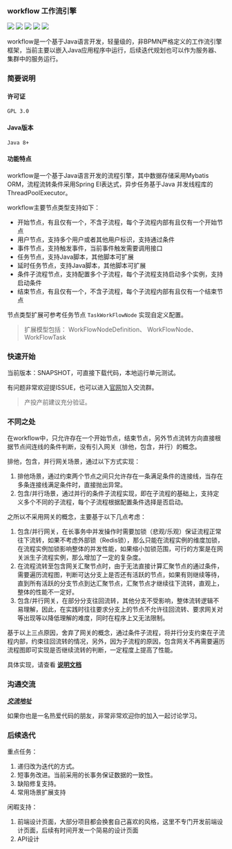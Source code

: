 ### workflow 工作流引擎
[![](https://img.shields.io/badge/官网-DevTool-green)](http://devtoolgroup.github.io)
![](https://img.shields.io/badge/语言-Java-blue)
![](https://img.shields.io/badge/许可证-GPL-red)
![](https://img.shields.io/badge/版本-1.0_SNAPSHOT-orange)
![](https://img.shields.io/badge/代码-7.3K-green)

workflow是一个基于Java语言开发，轻量级的，非BPMN严格定义的工作流引擎框架，当前主要以嵌入Java应用程序中运行，后续迭代规划也可以作为服务器、集群中的服务运行。

### 简要说明
#### 许可证
    GPL 3.0

#### Java版本
    Java 8+

#### 功能特点
workflow是一个基于Java语言开发的流程引擎，其中数据存储采用Mybatis ORM，流程流转条件采用Spring El表达式，异步任务基于Java 并发线程库的ThreadPoolExecutor。

workflow主要节点类型支持如下：
  - 开始节点，有且仅有一个，不含子流程，每个子流程内部有且仅有一个开始节点
  - 用户节点，支持多个用户或者其他用户标识，支持通过条件
  - 事件节点，支持触发事件，当前事件触发需要调用接口
  - 任务节点，支持Java脚本，其他脚本可扩展
  - 延时任务节点，支持Java脚本，其他脚本可扩展
  - 条件子流程节点，支持配置多个子流程，每个子流程支持启动多个实例，支持启动条件
  - 结束节点，有且仅有一个，不含子流程，每个子流程内部有且仅有一个结束节点

节点类型扩展可参考任务节点 `TaskWorkFlowNode` 实现自定义配置。
> 扩展模型包括： WorkFlowNodeDefinition、 WorkFlowNode、 WorkFlowTask

### 快速开始
当前版本：SNAPSHOT，可直接下载代码，本地运行单元测试。

有问题非常欢迎提ISSUE，也可以进入[官网](http://devtoolgroup.github.io)加入交流群。

> 产投产前建议充分验证。

### 不同之处
在workflow中，只允许存在一个开始节点，结束节点，另外节点流转方向直接根据节点间连线的条件判断，没有引入网关（排他，包含，并行）的概念。

排他，包含，并行网关场景，通过以下方式实现：
1. 排他场景，通过约束两个节点之间只允许存在一条满足条件的连接线，当存在多条连接线满足条件时，直接抛出异常。
2. 包含/并行场景，通过并行的条件子流程实现，即在子流程的基础上，支持定义多个不同的子流程，每个子流程根据配置条件选择是否启动。


之所以不采用网关的概念，主要基于以下几点考虑：
1. 包含/并行网关，在长事务中并发操作时需要加锁（悲观/乐观）保证流程正常往下流转，如果不考虑外部锁（Redis锁），那么只能在流程实例的维度加锁，在流程实例加锁影响整体的并发性能，如果缩小加锁范围，可行的方案是在网关派生子流程实例，那么增加了一定的复杂度。
2. 在流程流转至包含网关汇聚节点时，由于无法直接计算汇聚节点的通过条件，需要遍历流程图，判断可达分支上是否还有活跃的节点，如果有则继续等待，直到所有活跃的分支节点到达汇聚节点，汇聚节点才继续往下流转，直观上，整体的性能不一定好。
3. 包含/并行网关，在部分分支往回流转，其他分支不受影响，整体流转逻辑不易理解，因此，在实践时往往要求分支上的节点不允许往回流转、要求网关对等出现等以降低理解的难度，同时在程序上又无法限制。

基于以上三点原因，舍弃了网关的概念，通过条件子流程，将并行分支约束在子流程内部，约束往回流转的情况，另外，因为子流程的原因，包含网关不再需要遍历流程图即可实现是否继续流转的判断，一定程度上提高了性能。

具体实现，请查看 [**说明文档**](http://devtoolgroup.github.io) 


### 沟通交流
[***交流地址***](http://devtoolgroup.github.io)

如果你也是一名热爱代码的朋友，非常非常欢迎你的加入一起讨论学习。

### 后续迭代
重点任务：
1. 递归改为迭代的方式。
2. 短事务改进。当前采用的长事务保证数据的一致性。
3. 缺陷修复支持。
4. 常用场景扩展支持

闲暇支持：
1. 前端设计页面，大部分项目都会换套自己喜欢的风格，这里不专门开发前端设计页面，后续有时间开发一个简易的设计页面
2. API设计

